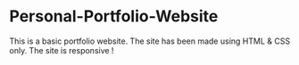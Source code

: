 # Personal-Portfolio-Website
This is a basic portfolio website. The site has been made using HTML &amp; CSS only. The site is responsive !
